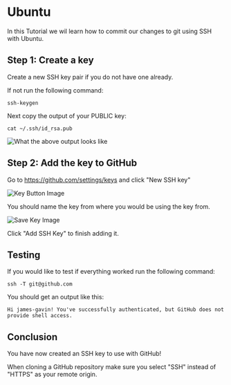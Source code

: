 # Ubuntu

In this Tutorial we wil learn how to commit our changes to git using SSH with Ubuntu.

## Step 1: Create a key

Create a new SSH key pair if you do not have one already.

If not run the following command:

```
ssh-keygen
```

Next copy the output of your PUBLIC key:

```
cat ~/.ssh/id_rsa.pub
```

![What the above output looks like](/img/PublicKey.png)

## Step 2: Add the key to GitHub

Go to https://github.com/settings/keys and click "New SSH key"

![Key Button Image](/img/UploadKey.png)

You should name the key from where you would be using the key from.

![Save Key Image](/img/SaveKey.png)

Click "Add SSH Key" to finish adding it.

## Testing

If you would like to test if everything worked run the following command:

```
ssh -T git@github.com
```

You should get an output like this:

```
Hi james-gavin! You've successfully authenticated, but GitHub does not provide shell access.
```

## Conclusion

You have now created an SSH key to use with GitHub!

When cloning a GitHub repository make sure you select "SSH" instead of "HTTPS" as your remote origin.
